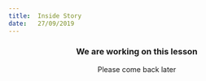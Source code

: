 ```yaml
---
title:  Inside Story
date:   27/09/2019
---
```


### <center>We are working on this lesson</center>
<center>Please come back later</center>